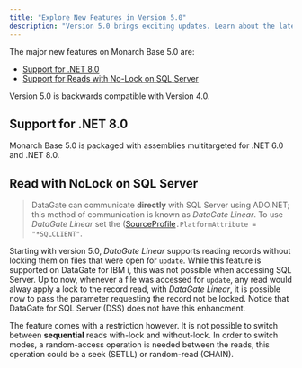 ```yaml
---
title: "Explore New Features in Version 5.0"
description: "Version 5.0 brings exciting updates. Learn about the latest features, enhancements, and how they can elevate your project's efficiency."
---
```


The major new features on Monarch Base 5.0 are:
 * [Support for .NET 8.0](#support-for-net-80)
 * [Support for Reads with No-Lock on SQL Server](#read-with-nolock-on-sql-server)

Version 5.0 is backwards compatible with Version 4.0.


## Support for .NET 8.0
Monarch Base 5.0 is packaged with assemblies multitargeted for .NET 6.0 and .NET 8.0. 


## Read with NoLock on SQL Server
> DataGate can communicate **directly** with SQL Server using ADO.NET; this method of communication is known as _DataGate Linear_. To use _DataGate Linear_ set the ([SourceProfile](/reference/datagate/datagate-providers/source-profile.html)`.PlatformAttribute = "*SQLCLIENT"`.

Starting with version 5.0, _DataGate Linear_ supports reading records without locking them on files that were open for `update`. While this feature is supported on DataGate for IBM i, this was not possible when accessing SQL Server. Up to now, whenever a file was accessed for `update`, any read would alway apply a lock to the record read, with _DataGate Linear_, it is possible now to pass the parameter requesting the record not be locked. Notice that  DataGate for SQL Server (DSS) does not have this enhancment.

The feature comes with a restriction however.  It is not possible to switch between **sequential** reads with-lock and without-lock. In order to switch modes, a random-access operation is needed between the reads, this operation could be a seek (SETLL) or random-read (CHAIN).





